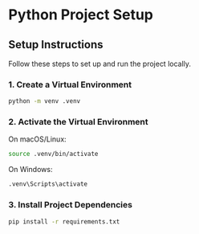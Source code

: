 # Python Project Setup

## Setup Instructions

Follow these steps to set up and run the project locally.

### 1. Create a Virtual Environment

```bash
python -m venv .venv
```

### 2. Activate the Virtual Environment

On macOS/Linux:
```bash
source .venv/bin/activate
```

On Windows:
```bash
.venv\Scripts\activate
```

### 3. Install Project Dependencies

```bash
pip install -r requirements.txt
```